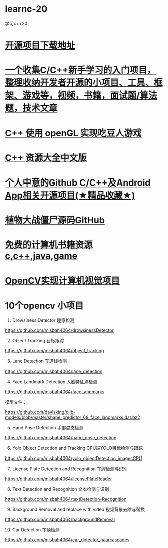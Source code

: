 # learnc-20
学习c++20<br/>
# <a href="https://github.com/kennycaiguo/Source-code-collections">开源项目下载地址</a>
# <a href="https://github.com/0voice/introduce_c-cpp_manual">一个收集C/C++新手学习的入门项目，整理收纳开发者开源的小项目、工具、框架、游戏等，视频，书籍，面试题/算法题，技术文章</a>
# <a href="https://codeantenna.com/a/okUSjj3kfu">C++ 使用 openGL 实现吃豆人游戏</a>
# <a href="https://github.com/jobbole/awesome-cpp-cn">C++ 资源大全中文版</a>
# <a href="https://blog.csdn.net/weixin_43956456/article/details/104838098">个人中意的Github C/C++及Android App相关开源项目(★精品收藏★)</a>
# <a href="https://github.com/ErLinErYi/PlantsVsZombies">植物大战僵尸源码GitHub</a>
# <a href="https://github.com/CasterWx/free-programming-books">免费的计算机书籍资源c,c++,java,game</a>
# <a href="https://github.com/fengzhenHIT/OpenCV_Projects">OpenCV实现计算机视觉项目</a>
# 10个opencv 小项目
1. Drowsiness Detector 睡意检测

https://github.com/misbah4064/drowsinessDetector



2. Object Tracking 目标跟踪

https://github.com/misbah4064/object_tracking



3. Lane Detection 车道线检测

https://github.com/misbah4064/lane_detection



4. Face Landmark Detection 人脸特征点检测

https://github.com/misbah4064/faceLandmarks

模型文件：

https://github.com/davisking/dlib-models/blob/master/shape_predictor_68_face_landmarks.dat.bz2



5. Hand Pose Detection 手部姿态检测

https://github.com/misbah4064/hand_pose_detection



6. Yolo Object Detection and Tracking  CPU端YOLO目标检测与跟踪

https://github.com/misbah4064/yolo_objectDetection_imagesCPU



7. License Plate Detection and Recognition 车牌检测与识别

https://github.com/misbah4064/licensePlateReader



8. Text Detection and Recognition 文本检测与识别

https://github.com/misbah4064/textDetection-Recognition



9. Background Removal and replace with video 视频背景去除与替换

https://github.com/misbah4064/backgroundRemoval



10. Car Detection 车辆检测

https://github.com/misbah4064/car_detector_haarcascades


